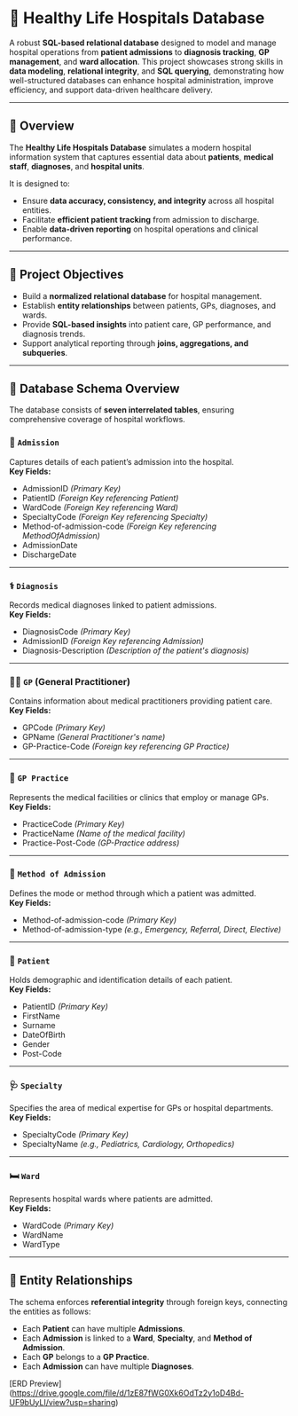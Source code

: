 # 🏥 Healthy Life Hospitals Database  

A robust **SQL-based relational database** designed to model and manage hospital operations from **patient admissions** to **diagnosis tracking**, **GP management**, and **ward allocation**. This project showcases strong skills in **data modeling**, **relational integrity**, and **SQL querying**, demonstrating how well-structured databases can enhance hospital administration, improve efficiency, and support data-driven healthcare delivery.  

---

## 📘 Overview  

The **Healthy Life Hospitals Database** simulates a modern hospital information system that captures essential data about **patients**, **medical staff**, **diagnoses**, and **hospital units**.  

It is designed to:  
- Ensure **data accuracy, consistency, and integrity** across all hospital entities.  
- Facilitate **efficient patient tracking** from admission to discharge.  
- Enable **data-driven reporting** on hospital operations and clinical performance.  

---

## 🎯 Project Objectives  

- Build a **normalized relational database** for hospital management.  
- Establish **entity relationships** between patients, GPs, diagnoses, and wards.  
- Provide **SQL-based insights** into patient care, GP performance, and diagnosis trends.  
- Support analytical reporting through **joins, aggregations, and subqueries**.  

---

## 🧱 Database Schema Overview  

The database consists of **seven interrelated tables**, ensuring comprehensive coverage of hospital workflows.  

### 🏨 `Admission`  
Captures details of each patient’s admission into the hospital.  
**Key Fields:**  
- AdmissionID *(Primary Key)*  
- PatientID *(Foreign Key referencing Patient)*  
- WardCode *(Foreign Key referencing Ward)*  
- SpecialtyCode *(Foreign Key referencing Specialty)*  
- Method-of-admission-code *(Foreign Key referencing MethodOfAdmission)*  
- AdmissionDate  
- DischargeDate  

---

### ⚕️ `Diagnosis`  
Records medical diagnoses linked to patient admissions.  
**Key Fields:**  
- DiagnosisCode *(Primary Key)*  
- AdmissionID *(Foreign Key referencing Admission)*  
- Diagnosis-Description *(Description of the patient's diagnosis)* 

---

### 👨‍⚕️ `GP` (General Practitioner)  
Contains information about medical practitioners providing patient care.  
**Key Fields:**  
- GPCode *(Primary Key)*  
- GPName *(General Practitioner's name)*
- GP-Practice-Code *(Foreign key referencing GP Practice)* 

---

### 🏥 `GP Practice`  
Represents the medical facilities or clinics that employ or manage GPs.  
**Key Fields:**  
- PracticeCode *(Primary Key)*  
- PracticeName *(Name of the medical facility)*
- Practice-Post-Code *(GP-Practice address)* 

---

### 🚪 `Method of Admission`  
Defines the mode or method through which a patient was admitted.  
**Key Fields:**  
- Method-of-admission-code *(Primary Key)*  
- Method-of-admission-type *(e.g., Emergency, Referral, Direct, Elective)*  

---

### 🧍 `Patient`  
Holds demographic and identification details of each patient.  
**Key Fields:**  
- PatientID *(Primary Key)*  
- FirstName
- Surname  
- DateOfBirth  
- Gender  
- Post-Code

---

### 🩺 `Specialty`  
Specifies the area of medical expertise for GPs or hospital departments.  
**Key Fields:**  
- SpecialtyCode *(Primary Key)*  
- SpecialtyName *(e.g., Pediatrics, Cardiology, Orthopedics)*  

---

### 🛏️ `Ward`  
Represents hospital wards where patients are admitted.  
**Key Fields:**  
- WardCode *(Primary Key)*  
- WardName  
- WardType 

---

## 🧩 Entity Relationships  

The schema enforces **referential integrity** through foreign keys, connecting the entities as follows:  

- Each **Patient** can have multiple **Admissions**.  
- Each **Admission** is linked to a **Ward**, **Specialty**, and **Method of Admission**.  
- Each **GP** belongs to a **GP Practice**.  
- Each **Admission** can have multiple **Diagnoses**.  
 
[ERD Preview] (https://drive.google.com/file/d/1zE87fWG0Xk6OdTz2y1oD4Bd-UF9bUyLI/view?usp=sharing)
